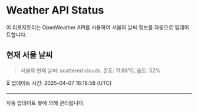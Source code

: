 
# Weather API Status

이 리포지토리는 OpenWeather API를 사용하여 서울의 날씨 정보를 자동으로 업데이트합니다.

## 현재 서울 날씨
> 서울의 현재 날씨: scattered clouds, 온도: 11.88°C, 습도: 52%

⏳ 업데이트 시간: 2025-04-07 16:18:58 (UTC)

---
자동 업데이트 봇에 의해 관리됩니다.
